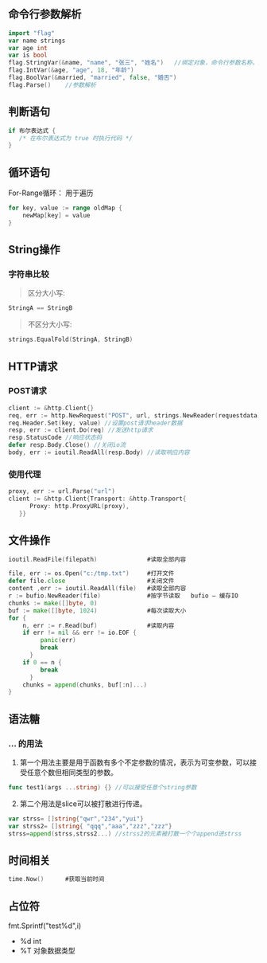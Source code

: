 ## 命令行参数解析
```go
import "flag"
var name strings
var age int
var is bool
flag.StringVar(&name, "name", "张三", "姓名")   //绑定对象，命令行参数名称，默认值，参数说明
flag.IntVar(&age, "age", 18, "年龄")
flag.BoolVar(&married, "married", false, "婚否")
flag.Parse()    //参数解析
```
## 判断语句
```go
if 布尔表达式 {
   /* 在布尔表达式为 true 时执行代码 */
}
```

## 循环语句
For-Range循环：
用于遍历
```go
for key, value := range oldMap {
    newMap[key] = value
}
```

## String操作

### 字符串比较
> 区分大小写:
```go
StringA == StringB
```
> 不区分大小写:
```go
strings.EqualFold(StringA, StringB)
```

## HTTP请求
### POST请求
```go
client := &http.Client{}
req, err := http.NewRequest("POST", url, strings.NewReader(requestdata))
req.Header.Set(key, value) //设置post请求header数据
resp, err := client.Do(req) //发送http请求
resp.StatusCode //响应状态码
defer resp.Body.Close() //关闭io流
body, err := ioutil.ReadAll(resp.Body) //读取响应内容
```
### 使用代理
```go
proxy, err := url.Parse("url")
client := &http.Client{Transport: &http.Transport{
      Proxy: http.ProxyURL(proxy),
   }}
```

##  文件操作
```go
ioutil.ReadFile(filepath)              #读取全部内容

file, err := os.Open("c:/tmp.txt")     #打开文件
defer file.close                       #关闭文件
content ,err := ioutil.ReadAll(file)   #读取全部内容
r := bufio.NewReader(file)             #按字节读取   bufio — 缓存IO
chunks := make([]byte, 0)
buf := make([]byte, 1024)              #每次读取大小
for {
    n, err := r.Read(buf)              #读取内容
    if err != nil && err != io.EOF {
         panic(err)
         break
      }
    if 0 == n {
         break
      }
    chunks = append(chunks, buf[:n]...)
}
```

## 语法糖
### ... 的用法
1. 第一个用法主要是用于函数有多个不定参数的情况，表示为可变参数，可以接受任意个数但相同类型的参数。
```go
func test1(args ...string) {} //可以接受任意个string参数
```
2. 第二个用法是slice可以被打散进行传递。
```go
var strss= []string{"qwr","234","yui"}
var strss2= []string{ "qqq","aaa","zzz","zzz"}
strss=append(strss,strss2...) //strss2的元素被打散一个个append进strss
```

## 时间相关
```go
time.Now()      #获取当前时间
```

## 占位符
fmt.Sprintf("test%d",i)
- %d  int
- %T  对象数据类型

